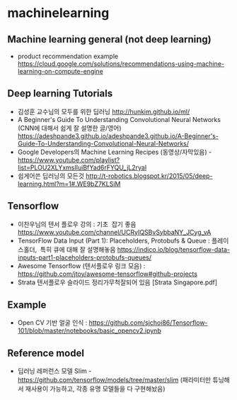 # machinelearning

## Machine learning general (not deep learning)

* product recommendation example https://cloud.google.com/solutions/recommendations-using-machine-learning-on-compute-engine
## Deep learning Tutorials

* 김성훈 교수님의 모두를 위한 딥러닝 http://hunkim.github.io/ml/
* A Beginner's Guide To Understanding Convolutional Neural Networks (CNN에 대해서 쉽게 잘 설명한 글/영어) https://adeshpande3.github.io/adeshpande3.github.io/A-Beginner's-Guide-To-Understanding-Convolutional-Neural-Networks/
* Google Developers의 Machine Learning Recipes (동영상/자막있음) - https://www.youtube.com/playlist?list=PLOU2XLYxmsIIuiBfYad6rFYQU_jL2ryal
* 쉽게어쓴 딥러닝의 모든것 http://t-robotics.blogspot.kr/2015/05/deep-learning.html?m=1#.WE9bZ7KLSiM 

## Tensorflow

* 이찬우님의 텐서 플로우 강의 : 기초  잡기 좋음 https://www.youtube.com/channel/UCRyIQSBvSybbaNY_JCyg_vA
* TensorFlow Data Input (Part 1): Placeholders, Protobufs & Queue : 플레이스홀더,  특히 큐에 대해 잘 설명해놓음 https://indico.io/blog/tensorflow-data-inputs-part1-placeholders-protobufs-queues/
* Awesome Tensorflow (텐서플로우 링크 모음) : https://github.com/jtoy/awesome-tensorflow#github-projects
* Strata 텐서플로우 슬라이드 정리가무척잘되어 있음 [Strata Singapore.pdf]

## Example

* Open CV 기반 얼굴 인식 : https://github.com/sjchoi86/Tensorflow-101/blob/master/notebooks/basic_opencv2.ipynb
## Reference model

* 딥러닝 레퍼런스 모델 Slim - https://github.com/tensorflow/models/tree/master/slim (패라미터만 튜닝해서 재사용이 가능하고, 각종 유명 모델들을 다 구현해놨음)
